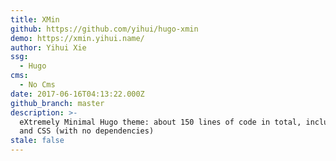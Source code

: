 ```yaml
---
title: XMin
github: https://github.com/yihui/hugo-xmin
demo: https://xmin.yihui.name/
author: Yihui Xie
ssg:
  - Hugo
cms:
  - No Cms
date: 2017-06-16T04:13:22.000Z
github_branch: master
description: >-
  eXtremely Minimal Hugo theme: about 150 lines of code in total, including HTML
  and CSS (with no dependencies)
stale: false
---
```

